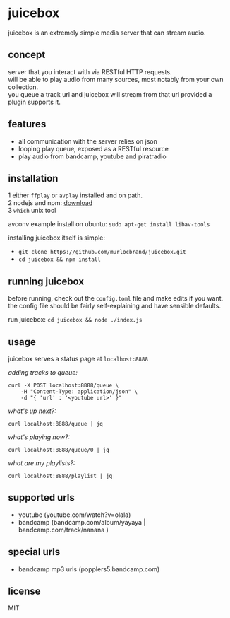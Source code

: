 # juicebox
juicebox is an extremely simple media server that can stream audio.

## concept
server that you interact with via RESTful HTTP requests.  
will be able to play audio from many sources, most notably from your own collection.  
you queue a track url and juicebox will stream from that url provided a plugin supports it.  

## features
 - all communication with the server relies on json
 - looping play queue, exposed as a RESTful resource
 - play audio from bandcamp, youtube and piratradio

## installation
 1 either `ffplay` or `avplay` installed and on path.  
 2 nodejs and npm: [download](https://nodejs.org/en/download/)  
 3 `which` unix tool  

avconv example install on ubuntu: `sudo apt-get install libav-tools`

installing juicebox itself is simple:  
 - `git clone https://github.com/murlocbrand/juicebox.git`
 - `cd juicebox && npm install`

## running juicebox
before running, check out the `config.toml` file and make edits if you want.  
the config file should be fairly self-explaining and have sensible defaults.  

run juicebox: `cd juicebox && node ./index.js`

## usage
juicebox serves a status page at `localhost:8888`  

*adding tracks to queue:*  
```
curl -X POST localhost:8888/queue \
	-H "Content-Type: application/json" \
	-d "{ 'url' : '<youtube url>' }"
```

*what's up next?:*
```
curl localhost:8888/queue | jq
```

*what's playing now?:*
```
curl localhost:8888/queue/0 | jq
```

*what are my playlists?:*
```
curl localhost:8888/playlist | jq
```

## supported urls
 - youtube (youtube.com/watch?v=olala)
 - bandcamp (bandcamp.com/album/yayaya | bandcamp.com/track/nanana )

## special urls
 - bandcamp mp3 urls (popplers5.bandcamp.com)

## license
MIT
